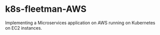 # k8s-fleetman-AWS
Implementing a Microservices application on AWS running on Kubernetes on EC2 instances. 
